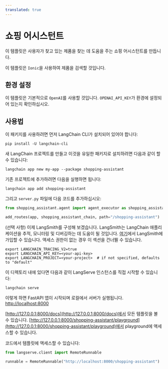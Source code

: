 ```yaml
---
translated: true
---
```


# 쇼핑 어시스턴트

이 템플릿은 사용자가 찾고 있는 제품을 찾는 데 도움을 주는 쇼핑 어시스턴트를 만듭니다.

이 템플릿은 `Ionic`을 사용하여 제품을 검색할 것입니다.

## 환경 설정

이 템플릿은 기본적으로 `OpenAI`를 사용할 것입니다.
`OPENAI_API_KEY`가 환경에 설정되어 있는지 확인하십시오.

## 사용법

이 패키지를 사용하려면 먼저 LangChain CLI가 설치되어 있어야 합니다:

```shell
pip install -U langchain-cli
```

새 LangChain 프로젝트를 만들고 이것을 유일한 패키지로 설치하려면 다음과 같이 할 수 있습니다:

```shell
langchain app new my-app --package shopping-assistant
```

기존 프로젝트에 추가하려면 다음을 실행하면 됩니다:

```shell
langchain app add shopping-assistant
```

그리고 `server.py` 파일에 다음 코드를 추가하십시오:

```python
from shopping_assistant.agent import agent_executor as shopping_assistant_chain

add_routes(app, shopping_assistant_chain, path="/shopping-assistant")
```

(선택 사항) 이제 LangSmith를 구성해 보겠습니다.
LangSmith는 LangChain 애플리케이션을 추적, 모니터링 및 디버깅하는 데 도움이 될 것입니다.
[여기](https://smith.langchain.com/)에서 LangSmith에 가입할 수 있습니다.
액세스 권한이 없는 경우 이 섹션을 건너뛸 수 있습니다.

```shell
export LANGCHAIN_TRACING_V2=true
export LANGCHAIN_API_KEY=<your-api-key>
export LANGCHAIN_PROJECT=<your-project>  # if not specified, defaults to "default"
```

이 디렉토리 내에 있다면 다음과 같이 LangServe 인스턴스를 직접 시작할 수 있습니다:

```shell
langchain serve
```

이렇게 하면 FastAPI 앱이 시작되며 로컬에서 서버가 실행됩니다.
[http://localhost:8000](http://localhost:8000)

[http://127.0.0.1:8000/docs](http://127.0.0.1:8000/docs)에서 모든 템플릿을 볼 수 있습니다.
[http://127.0.0.1:8000/shopping-assistant/playground](http://127.0.0.1:8000/shopping-assistant/playground)에서 playground에 액세스할 수 있습니다.

코드에서 템플릿에 액세스할 수 있습니다:

```python
from langserve.client import RemoteRunnable

runnable = RemoteRunnable("http://localhost:8000/shopping-assistant")
```
